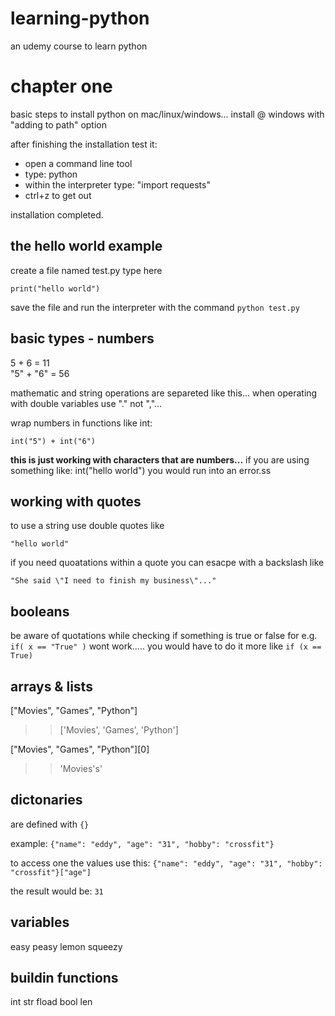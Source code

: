 # learning-python
an udemy course to learn python

# chapter one

basic steps to install python on mac/linux/windows... install @ windows with "adding to path" option

after finishing the installation test it:

* open a command line tool
* type: python
* within the interpreter type: "import requests"
* ctrl+z to get out

installation completed.

## the hello world example
create a file named test.py type here

 ```print("hello world")```

 save the file and run the interpreter with the command ```python test.py```

 ## basic types - numbers
 5 + 6 = 11 <br>
 "5" + "6" = 56

 mathematic and string operations are separeted like this...
 when operating with double variables use "." not ","...

 wrap numbers in functions like int:
 ```
 int("5") + int("6")
 ``` 
 **this is just working with characters that are numbers...** if you are using something like: int("hello world") you would run into an error.ss

 ## working with quotes
 to use a string use double quotes like 

 ```"hello world"``` <br>

 if you need quoatations within a quote you can esacpe with a backslash like <br>

 ```"She said \"I need to finish my business\"..."```

## booleans
be aware of quotations while checking if something is true or false for e.g. ```if( x == "True" )``` wont work..... you would have to do it more like ```if (x == True)```


## arrays & lists
["Movies", "Games", "Python"]
>> ['Movies', 'Games', 'Python']

["Movies", "Games", "Python"][0]
>> 'Movies's'

## dictonaries
are defined with ```{}```

example:
```{"name": "eddy", "age": "31", "hobby": "crossfit"}```

to access one the values use this:
```{"name": "eddy", "age": "31", "hobby": "crossfit"}["age"]```

the result would be: ```31```


## variables

easy peasy lemon squeezy

## buildin functions
int
str
fload
bool
len